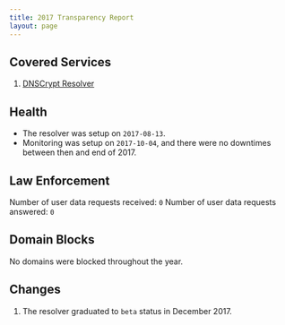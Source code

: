 ```yaml
---
title: 2017 Transparency Report
layout: page
---
```


## Covered Services

1. [DNSCrypt Resolver](/dnscrypt/)

## Health

- The resolver was setup on `2017-08-13`.
- Monitoring was setup on `2017-10-04`, and there were no downtimes between then and end of 2017.

## Law Enforcement

Number of user data requests received: `0`
Number of user data requests answered: `0`

## Domain Blocks

No domains were blocked throughout the year.

## Changes

1. The resolver graduated to `beta` status in December 2017.
